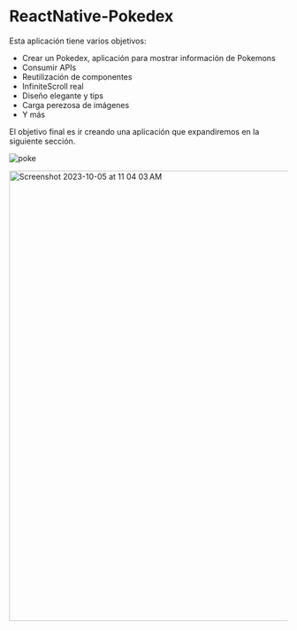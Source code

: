 # ReactNative-Pokedex

Esta aplicación tiene varios objetivos:
- Crear un Pokedex, aplicación para mostrar información de Pokemons
- Consumir APIs
- Reutilización de componentes
- InfiniteScroll real
- Diseño elegante y tips
- Carga perezosa de imágenes
- Y más

El objetivo final es ir creando una aplicación que expandiremos en la siguiente sección.

![poke](https://github.com/manuels-bts/ReactNative-Pokedex/assets/116088500/15b349c3-cb3f-4dcf-afd5-efe5d7de4d41)


<img width="813" alt="Screenshot 2023-10-05 at 11 04 03 AM" src="https://github.com/manuels-bts/ReactNative-Pokedex/assets/116088500/8b17372c-e5fb-4e9d-910e-4586bf65e071">
